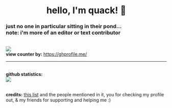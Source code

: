 <h1 align="center">hello, I'm quack! 👋</h1>
<h3 align="left">just no one in particular sitting in their pond...
<br>note: i'm more of an editor or text contributor</h3>
  
<br> ![](https://api.ghprofile.me/view?username=quaackk&style=for-the-badge&color=ebc77c)
<br> **view counter by:** https://ghprofile.me/

---
<br> **github statistics:**
<br> ![](https://github-readme-stats.vercel.app/api?username=quaackk&theme=ayu-mirage&hide_border=true&card_width=3)


<br> **credits:** [this list](https://github.com/abhisheknaiidu/awesome-github-profile-readme) and the people mentioned in it, you for checking my profile out, & my friends for supporting and helping me :)
